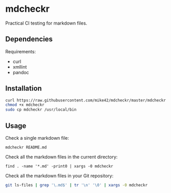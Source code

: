 # mdcheckr

Practical CI testing for markdown files.

## Dependencies

Requirements:

- curl
- xmllint
- pandoc

## Installation

```bash
curl https://raw.githubusercontent.com/mike42/mdcheckr/master/mdcheckr -o mdcheckr
chmod +x mdcheckr
sudo cp mdcheckr /usr/local/bin
```

## Usage

Check a single markdown file:

```
mdcheckr README.md
```

Check all the markdown files in the current directory:

```
find . -name '*.md' -print0 | xargs -0 mdcheckr
```

Check all the markdown files in your Git repository:

```bash
git ls-files | grep '\.md$' | tr '\n' '\0' | xargs -0 mdcheckr
```



